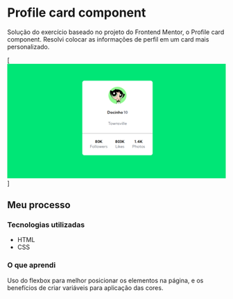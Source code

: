 # Profile card component

Solução do exercício baseado no projeto do Frontend Mentor, o Profile card component. 
Resolvi colocar as informações de perfil em um card mais personalizado. 


[<img src="src/images/profile-card.png" alt="Imagem do projeto">]


## Meu processo

### Tecnologias utilizadas

- HTML
- CSS


### O que aprendi

Uso do flexbox para melhor posicionar os elementos na página, e os benefícios de criar variáveis para aplicação das cores.  
 

